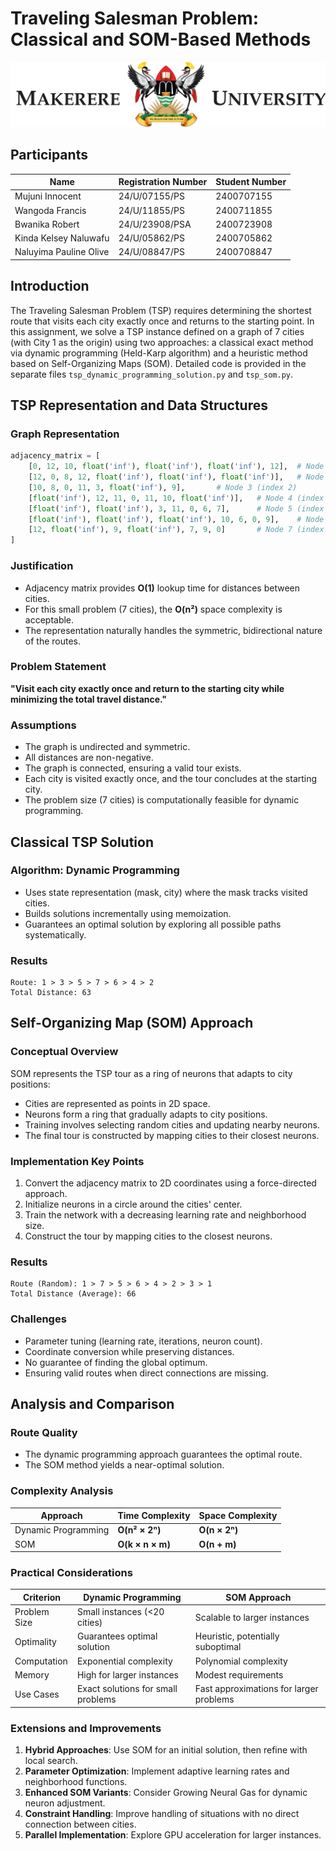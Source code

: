 # Traveling Salesman Problem: Classical and SOM-Based Methods

![Makerere University](mak.png)

## Participants

| Name | Registration Number | Student Number |
|------|--------------------|---------------|
| Mujuni Innocent | 24/U/07155/PS | 2400707155 |
| Wangoda Francis | 24/U/11855/PS | 2400711855 |
| Bwanika Robert | 24/U/23908/PSA | 2400723908 |
| Kinda Kelsey Naluwafu | 24/U/05862/PS | 2400705862 |
| Naluyima Pauline Olive | 24/U/08847/PS | 2400708847 |

## Introduction
The Traveling Salesman Problem (TSP) requires determining the shortest route that visits each city exactly once and returns to the starting point. In this assignment, we solve a TSP instance defined on a graph of 7 cities (with City 1 as the origin) using two approaches: a classical exact method via dynamic programming (Held-Karp algorithm) and a heuristic method based on Self-Organizing Maps (SOM). Detailed code is provided in the separate files `tsp_dynamic_programming_solution.py` and `tsp_som.py`.

## TSP Representation and Data Structures

### Graph Representation

```python
adjacency_matrix = [
    [0, 12, 10, float('inf'), float('inf'), float('inf'), 12],  # Node 1-start (index 0)
    [12, 0, 8, 12, float('inf'), float('inf'), float('inf')],   # Node 2 (index 1)
    [10, 8, 0, 11, 3, float('inf'), 9],       # Node 3 (index 2)
    [float('inf'), 12, 11, 0, 11, 10, float('inf')],   # Node 4 (index 3)
    [float('inf'), float('inf'), 3, 11, 0, 6, 7],      # Node 5 (index 4)
    [float('inf'), float('inf'), float('inf'), 10, 6, 0, 9],    # Node 6 (index 5)
    [12, float('inf'), 9, float('inf'), 7, 9, 0]       # Node 7 (index 6)
]
```

### Justification
- Adjacency matrix provides **O(1)** lookup time for distances between cities.
- For this small problem (7 cities), the **O(n²)** space complexity is acceptable.
- The representation naturally handles the symmetric, bidirectional nature of the routes.

### Problem Statement
**"Visit each city exactly once and return to the starting city while minimizing the total travel distance."**

### Assumptions
- The graph is undirected and symmetric.
- All distances are non-negative.
- The graph is connected, ensuring a valid tour exists.
- Each city is visited exactly once, and the tour concludes at the starting city.
- The problem size (7 cities) is computationally feasible for dynamic programming.

## Classical TSP Solution

### Algorithm: Dynamic Programming
- Uses state representation (mask, city) where the mask tracks visited cities.
- Builds solutions incrementally using memoization.
- Guarantees an optimal solution by exploring all possible paths systematically.

### Results
```
Route: 1 > 3 > 5 > 7 > 6 > 4 > 2
Total Distance: 63
```

## Self-Organizing Map (SOM) Approach

### Conceptual Overview
SOM represents the TSP tour as a ring of neurons that adapts to city positions:
- Cities are represented as points in 2D space.
- Neurons form a ring that gradually adapts to city positions.
- Training involves selecting random cities and updating nearby neurons.
- The final tour is constructed by mapping cities to their closest neurons.

### Implementation Key Points
1. Convert the adjacency matrix to 2D coordinates using a force-directed approach.
2. Initialize neurons in a circle around the cities' center.
3. Train the network with a decreasing learning rate and neighborhood size.
4. Construct the tour by mapping cities to the closest neurons.

### Results
```
Route (Random): 1 > 7 > 5 > 6 > 4 > 2 > 3 > 1
Total Distance (Average): 66
```

### Challenges
- Parameter tuning (learning rate, iterations, neuron count).
- Coordinate conversion while preserving distances.
- No guarantee of finding the global optimum.
- Ensuring valid routes when direct connections are missing.

## Analysis and Comparison

### Route Quality
- The dynamic programming approach guarantees the optimal route.
- The SOM method yields a near-optimal solution.

### Complexity Analysis
| Approach | Time Complexity | Space Complexity |
|----------|---------------|----------------|
| Dynamic Programming | **O(n² × 2ⁿ)** | **O(n × 2ⁿ)** |
| SOM | **O(k × n × m)** | **O(n + m)** |

### Practical Considerations

| Criterion | Dynamic Programming | SOM Approach |
|-----------|--------------------|--------------|
| Problem Size | Small instances (<20 cities) | Scalable to larger instances |
| Optimality | Guarantees optimal solution | Heuristic, potentially suboptimal |
| Computation | Exponential complexity | Polynomial complexity |
| Memory | High for larger instances | Modest requirements |
| Use Cases | Exact solutions for small problems | Fast approximations for larger problems |

### Extensions and Improvements
1. **Hybrid Approaches**: Use SOM for an initial solution, then refine with local search.
2. **Parameter Optimization**: Implement adaptive learning rates and neighborhood functions.
3. **Enhanced SOM Variants**: Consider Growing Neural Gas for dynamic neuron adjustment.
4. **Constraint Handling**: Improve handling of situations with no direct connection between cities.
5. **Parallel Implementation**: Explore GPU acceleration for larger instances.
